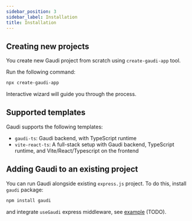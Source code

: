 ```yaml
---
sidebar_position: 3
sidebar_label: Installation
title: Installation
---
```


## Creating new projects

You create new Gaudi project from scratch using `create-gaudi-app` tool.

Run the following command:

```bash
npx create-gaudi-app
```

Interactive wizard will guide you through the process.

## Supported templates

Gaudi supports the following templates:

- `gaudi-ts`: Gaudi backend, with TypeScript runtime
- `vite-react-ts`: A full-stack setup with Gaudi backend, TypeScript runtime, and Vite/React/Typescript on the frontend

## Adding Gaudi to an existing project

You can run Gaudi alongside existing `express.js` project. To do this, install `gaudi` package:

```bash
npm install gaudi
```

and integrate `useGaudi` express middleware, see [example](./installation.md) (TODO).